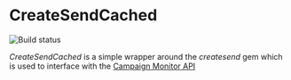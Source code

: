 # CreateSendCached

![Build status](http://travis-ci.org/sseefried/createsend-cached.png)

*CreateSendCached* is a simple wrapper around the *createsend* gem which
is used to interface with the
[Campaign Monitor API](http://www.campaignmonitor.com/api/)
